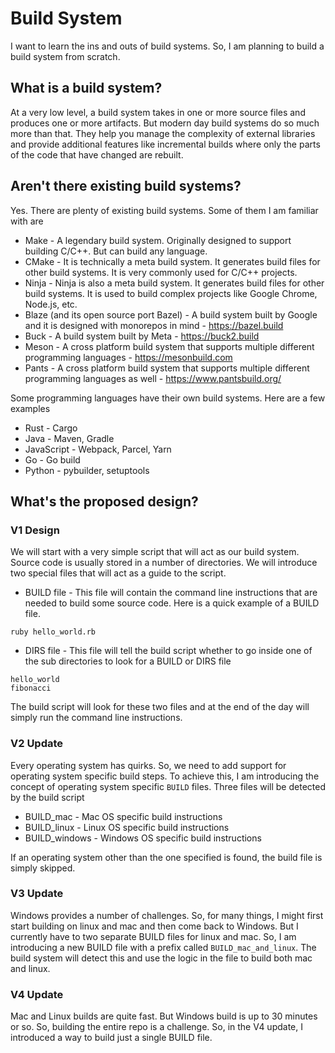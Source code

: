 # Build System
I want to learn the ins and outs of build systems. So, I am planning to build a build system from scratch. 

## What is a build system?
At a very low level, a build system takes in one or more source files and produces one or more artifacts. But modern day build systems do so much more than that. They help you manage the complexity of external libraries and provide additional features like incremental builds where only the parts of the code that have changed are rebuilt. 

## Aren't there existing build systems?
Yes. There are plenty of existing build systems. Some of them I am familiar with are

* Make - A legendary build system. Originally designed to support building C/C++. But can build any language.
* CMake - It is technically a meta build system. It generates build files for other build systems. It is very commonly used for C/C++ projects. 
* Ninja - Ninja is also a meta build system. It generates build files for other build systems. It is used to build complex projects like Google Chrome, Node.js, etc.
* Blaze (and its open source port Bazel) - A build system built by Google and it is designed with monorepos in mind - https://bazel.build
* Buck - A build system built by Meta - https://buck2.build
* Meson - A cross platform build system that supports multiple different programming languages - https://mesonbuild.com
* Pants - A cross platform build system that supports multiple different programming languages as well - https://www.pantsbuild.org/

Some programming languages have their own build systems. Here are a few examples

* Rust - Cargo
* Java - Maven, Gradle
* JavaScript - Webpack, Parcel, Yarn
* Go - Go build
* Python - pybuilder, setuptools

## What's the proposed design?

### V1 Design
We will start with a very simple script that will act as our build system. Source code is usually stored in a number of directories. We will introduce two special files that will act as a guide to the script. 

* BUILD file - This file will contain the command line instructions that are needed to build some source code. Here is a quick example of a BUILD file.

```
ruby hello_world.rb
```

* DIRS file - This file will tell the build script whether to go inside one of the sub directories to look for a BUILD or DIRS file

```
hello_world
fibonacci
```

The build script will look for these two files and at the end of the day will simply run the command line instructions. 

### V2 Update
Every operating system has quirks. So, we need to add support for operating system specific build steps. To achieve this, I am introducing the
concept of operating system specific `BUILD` files. Three files will be detected by the build script

* BUILD_mac - Mac OS specific build instructions
* BUILD_linux - Linux OS specific build instructions
* BUILD_windows - Windows OS specific build instructions

If an operating system other than the one specified is found, the build file is simply skipped. 

### V3 Update
Windows provides a number of challenges. So, for many things, I might first start building on linux and mac and then come back to Windows. But I currently have to two separate BUILD files for linux and mac. So, I am introducing a new BUILD file with a prefix called `BUILD_mac_and_linux`. The build system will detect this and use the logic in the file to build both mac and linux. 

### V4 Update
Mac and Linux builds are quite fast. But Windows build is up to 30 minutes or so. So, building the entire repo is a challenge. So, in the V4 update, I introduced a way to build just a single BUILD file. 